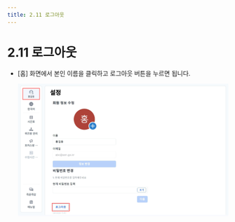 ```yaml
---
title: 2.11 로그아웃
---
```

# 2.11 로그아웃

* \[홈] 화면에서 본인 이름을 클릭하고 로그아웃 버튼을 누르면 됩니다.

  ![](/img/teacher_2-11.jpg)
